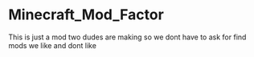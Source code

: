 # Minecraft_Mod_Factor
This is just a mod two dudes are making so we dont have to ask for find mods we like and dont like
